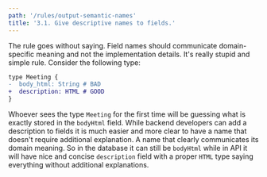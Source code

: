 ```yaml
---
path: '/rules/output-semantic-names'
title: '3.1. Give descriptive names to fields.'
---
```


The rule goes without saying. Field names should communicate domain-specific meaning and not the implementation details. It's really stupid and simple rule. Consider the following type:

```diff
type Meeting {
-  body_html: String # BAD
+  description: HTML # GOOD
}
```

Whoever sees the type `Meeting` for the first time will be guessing what is exactly stored in the `bodyHtml` field. While backend developers can add a description to fields it is much easier and more clear to have a name that doesn't require additional explanation. A name that clearly communicates its domain meaning. So in the database it can still be `bodyHtml` while in API it will have nice and concise `description` field with a proper `HTML` type saying everything without additional explanations.
